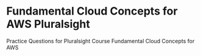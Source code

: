 # Fundamental Cloud Concepts for AWS Pluralsight
 Practice Questions for Pluralsight Course Fundamental Cloud Concepts for AWS
